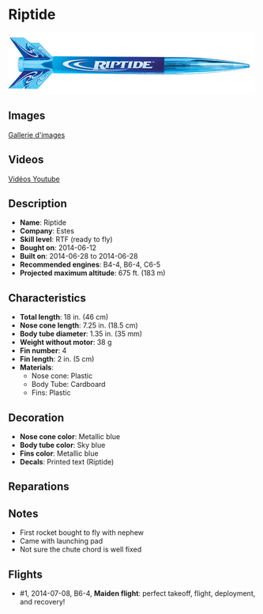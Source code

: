 # Riptide

![Estes Riptide](../images/fusees/estes-riptide.jpg)

## Images

[Gallerie d'images](http://www.rocketryforum.com/album.php?albumid=594)

## Videos

[Vidéos Youtube](https://www.youtube.com/user/maroonedmorlock/videos)

## Description

- **Name**: Riptide
- **Company**: Estes
- **Skill level**: RTF (ready to fly)
- **Bought on**: 2014-06-12
- **Built on**: 2014-06-28 to 2014-06-28
- **Recommended engines**: B4-4, B6-4, C6-5
- **Projected maximum altitude**: 675 ft. (183 m)

## Characteristics

- **Total length**: 18 in. (46 cm)
- **Nose cone length**: 7.25 in. (18.5 cm)
- **Body tube diameter**: 1.35 in. (35 mm)
- **Weight without motor**: 38 g
- **Fin number**: 4
- **Fin length**: 2 in. (5 cm)
- **Materials**:
  - Nose cone: Plastic
  - Body Tube: Cardboard
  - Fins: Plastic

## Decoration

- **Nose cone color**: Metallic blue
- **Body tube color**: Sky blue
- **Fins color**: Metallic blue
- **Decals**: Printed text (Riptide)

## Reparations

## Notes

- First rocket bought to fly with nephew
- Came with launching pad
- Not sure the chute chord is well fixed

## Flights

- #1, 2014-07-08, B6-4, **Maiden flight**: perfect takeoff, flight, deployment, and recovery!

